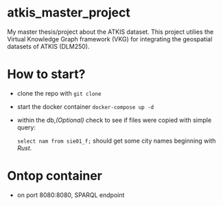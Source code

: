 # atkis_master_project

My master thesis/project about the ATKIS dataset. This project utilies the Virtual Knowledge Graph framework (VKG) for integrating the geospatial datasets of ATKIS (DLM250).

# How to start?

- clone the repo with `git clone`
- start the docker container `docker-compose up -d`
- within the db,_(Optional)_ check to see if files were copied with simple query:

  `select nam from sie01_f;` should get some city names beginning with _Rust_.

# Ontop container

- on port 8080:8080, SPARQL endpoint
